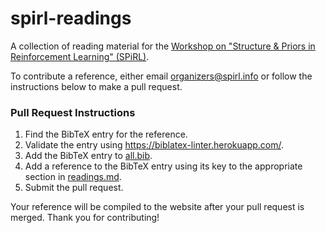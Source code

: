 # spirl-readings
A collection of reading material for the [Workshop on "Structure &amp; Priors in Reinforcement Learning" (SPiRL)](http://spirl.info/).

To contribute a reference, either email [organizers@spirl.info](mailto:organizers@spirl.info) or follow the instructions below to make a pull request.

### Pull Request Instructions

1. Find the BibTeX entry for the reference. 
2. Validate the entry using https://biblatex-linter.herokuapp.com/.
3. Add the BibTeX entry to [all.bib](all.bib).
4. Add a reference to the BibTeX entry using its key to the appropriate section in [readings.md](readings.md).
5. Submit the pull request.

Your reference will be compiled to the website after your pull request is merged. Thank you for contributing!
